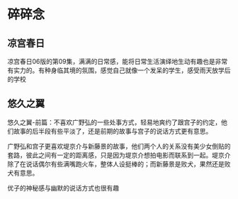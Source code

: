 # 碎碎念

## 凉宫春日

凉宫春日06版的第09集，满满的日常感，能将日常生活演绎地生动有趣也是非常有实力的。有种身临其境的氛围，感觉自己就像一个发呆的学生，感受雨天放学后的学校

## 悠久之翼

悠久之翼-前篇：不喜欢广野弘的一些处事方式，轻易地爽约了跟宫子的约定，他们故事的后半段有些平淡了，还是前期的故事与宫子的说话方式更有意思。

广野弘和宫子更喜欢堤京介与新藤景的故事，他们两个人的关系没有美少女倒贴的套路，彼此之间有一定的距离感，只是因为堤京介想拍电影而联系到一起。堤京介除了在说话偶尔有些满嘴跑火车，整体人设挺棒的；而新藤景是败犬，果然还是败犬有意思。

优子的神秘感与幽默的说话方式也很有趣
